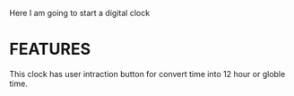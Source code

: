 Here I am going to start a digital clock

# FEATURES

This clock has user intraction button for convert time into 12 hour or globle time.
